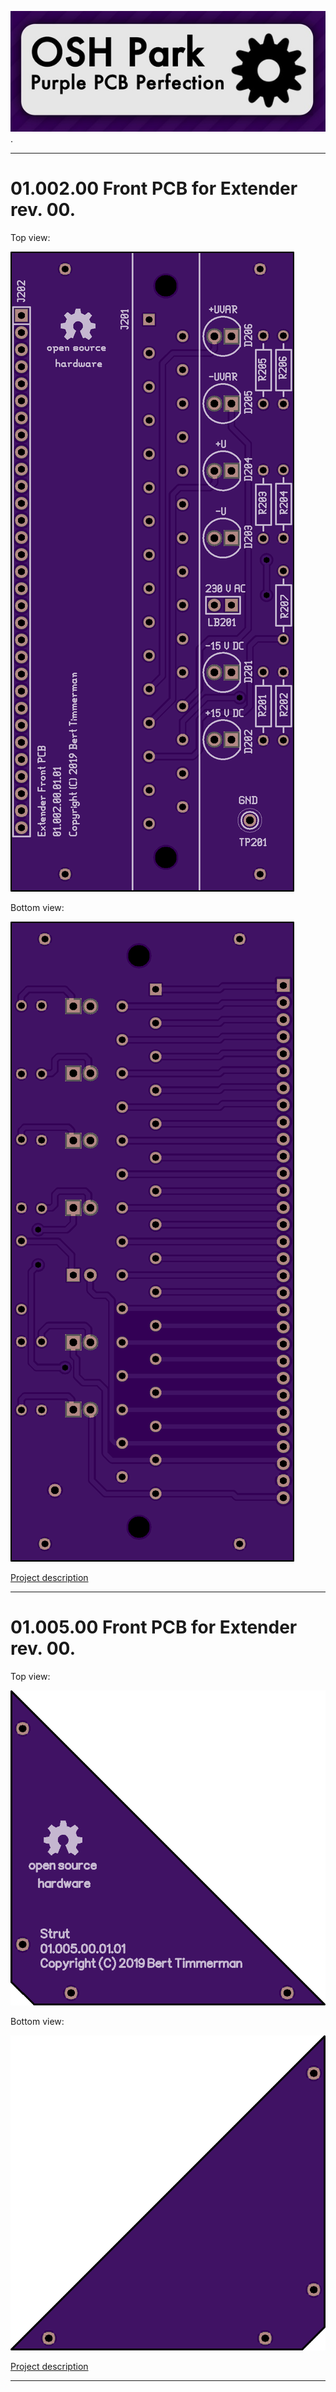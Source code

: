 ![OSH_Park_logo](OSH_Park_logo.jpg).

----

# 01.002.00 Front PCB for Extender rev. 00.

Top view:

![Top view](01-002-00/01-002-00_top_large.png)

Bottom view:

![Bottom view](01-002-00/01-002-00_bottom_large.png)

[Project description](01-002-00/README.md)

----

# 01.005.00 Front PCB for Extender rev. 00.

Top view:

![Top view](01-005-00/01-005-00_top_large.png)

Bottom view:

![Bottom view](01-005-00/01-005-00_bottom_large.png)

[Project description](01-005-00/README.md)

----

